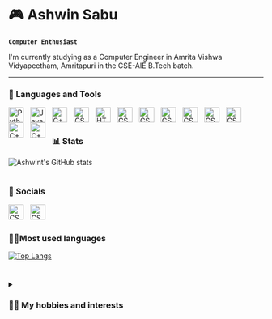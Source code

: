 # 🎮 Ashwin Sabu 
**`Computer Enthusiast`**

I'm currently studying as a Computer Engineer in Amrita Vishwa Vidyapeetham, Amritapuri in the CSE-AIE B.Tech batch.

---

### 🧰 Languages and Tools

<img align="left" alt="Python" width="30px" style="padding-right:10px;" src="https://cdn.jsdelivr.net/gh/devicons/devicon/icons/python/python-plain.svg" />
<img align="left" alt="Java" width="30px" style="padding-right:10px;" src="https://cdn.jsdelivr.net/gh/devicons/devicon/icons/java/java-original.svg"/>
<img align="left" alt="C++" width="30px" style="padding-right:10px;" src="https://cdn.jsdelivr.net/gh/devicons/devicon/icons/cplusplus/cplusplus-original.svg" />
<img align="left" alt="CSS" width="30px" style="padding-right:10px;" src="https://cdn.jsdelivr.net/gh/devicons/devicon/icons/csharp/csharp-original.svg" />
<img align="left" alt="HTML" width="30px" style="padding-right:10px;" src="https://cdn.jsdelivr.net/gh/devicons/devicon/icons/html5/html5-plain.svg" />
<img align="left" alt="CSS" width="30px" style="padding-right:10px;" src="https://cdn.jsdelivr.net/gh/devicons/devicon/icons/css3/css3-plain.svg" />
<img align="left" alt="CSS" width="30px" style="padding-right:10px;" src="https://cdn.jsdelivr.net/gh/devicons/devicon/icons/vscode/vscode-original.svg" />
<img align="left" alt="CSS" width="30px" style="padding-right:10px;" src="https://cdn.jsdelivr.net/gh/devicons/devicon/icons/github/github-original.svg" />
<img align="left" alt="CSS" width="30px" style="padding-right:10px;" src="https://cdn.jsdelivr.net/gh/devicons/devicon/icons/git/git-original.svg"/>
<img align="left" alt="CSS" width="30px" style="padding-right:10px;" src="https://cdn.jsdelivr.net/gh/devicons/devicon/icons/jupyter/jupyter-original-wordmark.svg"/>
<img align="left" alt="CSS" width="30px" style="padding-right:10px;" src="https://cdn.jsdelivr.net/gh/devicons/devicon/icons/mysql/mysql-original-wordmark.svg"/>
<img align="left" alt="C++" width="30px" style="padding-right:10px;" src="https://cdn.jsdelivr.net/gh/devicons/devicon/icons/matlab/matlab-original.svg"/>
<img align="left" alt="C++" width="30px" style="padding-right:10px;" src="https://cdn.jsdelivr.net/gh/devicons/devicon/icons/photoshop/photoshop-plain.svg"/>


<br />

#

### 📊 Stats

![Ashwint's GitHub stats](https://github-readme-stats.vercel.app/api?username=CROSSTAR001&show_icons=true&theme=radical)



#

### 📲 Socials
<img align="left" alt="CSS" width="30px" style="padding-right:10px;" src="https://cdn.iconscout.com/icon/free/png-512/twitter-241-721979.png?f=avif&w=512"/>
<img align="left" alt="CSS" width="30px" style="padding-right:10px;" src="https://cdn.jsdelivr.net/gh/devicons/devicon/icons/linkedin/linkedin-original.svg"/>
<br />

#

 ### 👨‍💻Most used languages

[![Top Langs](https://github-readme-stats.vercel.app/api/top-langs/?username=CROSSTAR001)](https://github.com/cROSSTAR001/github-readme-stats)

#

<details>
<summary><h3>👨‍💻 My hobbies and interests </h3></summary>
   I read books and play video games :)
   
   Connect with me on [Twitter](https://twitter.com/cstarxyvil2k369) and
  [LinkedIn](https://www.linkedin.com/in/ashwin-sabu-31a0a0b4/) 


